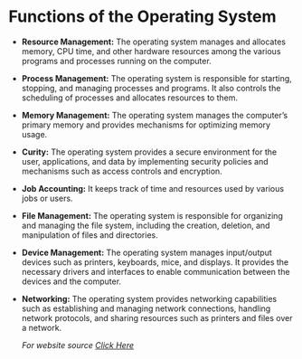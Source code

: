 # Functions of the Operating System

- **Resource Management:** The operating system manages and allocates memory, CPU time, and other hardware resources among the various programs and processes running on the computer.

- **Process Management:** The operating system is responsible for starting, stopping, and managing processes and programs. It also controls the scheduling of processes and allocates resources to them.

- **Memory Management:** The operating system manages the computer’s primary memory and provides mechanisms for optimizing memory usage.

- **Curity:** The operating system provides a secure environment for the user, applications, and data by implementing security policies and mechanisms such as access controls and encryption.

- **Job Accounting:** It keeps track of time and resources used by various jobs or users.

- **File Management:** The operating system is responsible for organizing and managing the file system, including the creation, deletion, and manipulation of files and directories.

- **Device Management:** The operating system manages input/output devices such as printers, keyboards, mice, and displays. It provides the necessary drivers and interfaces to enable communication between the devices and the computer.

- **Networking:** The operating system provides networking capabilities such as establishing and managing network connections, handling network protocols, and sharing resources such as printers and files over a network.

   *For website source [Click Here](https://www.geeksforgeeks.org/what-is-an-operating-system/)*
 


